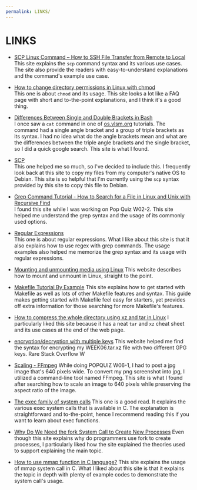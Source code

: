 ```yaml
---
permalink: LINKS/
---
```


# LINKS

* [SCP Linux Command – How to SSH File Transfer from Remote to Local](https://www.freecodecamp.org/news/scp-linux-command-example-how-to-ssh-file-transfer-from-remote-to-local/)<br>
This site explains the `scp` command syntax and its various use cases. The site also provide the readers
with easy-to-understand explanations and the command's example use case.

* [How to change directory permissions in Linux with chmod](https://www.pluralsight.com/blog/it-ops/linux-file-permissions)<br>
This one is about `chmod` and its usage. This site looks a lot like a FAQ page with short and to-the-point
explanations, and I think it's a good thing.

* [Differences Between Single and Double Brackets in Bash](https://www.baeldung.com/linux/bash-single-vs-double-brackets)<br>
I once saw a `cat` command in one of [os.vlsm.org](os.vlsm.org) tutorials. The command had a single angle bracket and
a group of triple brackets as its syntax. I had no idea what do the angle brackets mean and what are
the differences between the triple angle brackets and the single bracket, so I did a quick google
search. This site is what I found.

* [SCP](https://doit.vlsm.org/019.html)<br>
This one helped me so much, so I've decided to include this. I frequently look back at this site to
copy my files from my computer's native OS to Debian. This site is so helpful that I'm currently using
the `scp` syntax provided by this site to copy this file to Debian.

* [Grep Command Tutorial - How to Search for a File in Linux and Unix with Recursive Find](https://www.freecodecamp.org/news/grep-command-tutorial-how-to-search-for-a-file-in-linux-and-unix/)<br>
I found this site while I was working on Pop Quiz W02-2. This site helped me understand
the grep syntax and the usage of its commonly used options.

* [Regular Expressions](https://hbctraining.github.io/Training-modules/Advanced_shell/lessons/03_Regular_expressions.html)<br>
This one is about regular expressions. What I like about this site is that it also
explains how to use regex with grep commands. The usage examples also helped me
memorize the grep syntax and its usage with regular expressions.

* [Mounting and unmounting media using Linux](https://bladecenter.lenovofiles.com/help/index.jsp?topic=%2Fcom.lenovo.bladecenter.mgtmod.doc%2Fkp1bd_t_mounting_media_using_linux.html)
This website describes how to mount and unmount in Linux, straight to the point.

* [Makefile Tutorial By Example](https://makefiletutorial.com)
This site explains how to get started with Makefile as well as lots of other
Makefile features and syntax. This guide makes getting started with Makefile
feel easy for starters, yet provides off extra information for those searching
for more Makefile's features.

* [How to compress the whole directory using xz and tar in Linux](https://www.cyberciti.biz/faq/compress-the-whole-directory-using-xz-and-tar/)
I particularly liked this site because it has a neat `tar` and `xz` cheat sheet
and its use cases at the end of the web page.

* [encryption/decryption with multiple keys](https://stackoverflow.com/questions/597188/encryption-decryption-with-multiple-keys)
This website helped me find the syntax for encrypting my WEEK06.tar.xz file with
two different GPG keys. Rare Stack Overflow W

* [Scaling - FFmpeg](http://trac.ffmpeg.org/wiki/Scaling)
While doing POPQUIZ W06-1, I had to post a jpg image that's 640 pixels wide. To convert my png screenshot into jpg, I utilized a command-line tool named FFmpeg. This site is what I found after searching how to scale an image to 640 pixels while preserving the aspect ratio of the image.

* [The exec family of system calls](http://www.it.uu.se/education/course/homepage/os/vt18/module-2/exec/)
This one is a good read. It explains the various exec system calls that is available in C. The explanation is straightforward and to-the-point, hence I recommend reading this if you want to learn about exec functions.

* [Why Do We Need the fork System Call to Create New Processes](https://www.baeldung.com/linux/fork-child-process)
Even though this site explains why do programmers use fork to create processes, I particularly liked how the site explained the theories used to support explaining the main topic.

* [How to use mmap function in C language?](https://linuxhint.com/using_mmap_function_linux/)
This site explains the usage of mmap system call in C. What I liked about this site is that it explains the topic in depth with plenty of example codes to demonstrate the system call's usage.
